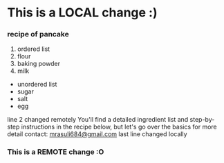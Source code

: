 
# This is a LOCAL change :)

### recipe of pancake

1. ordered list
2. flour
3. baking powder
4. milk

- unordered list
- sugar
- salt
- egg
  
line 2 changed remotely
You'll find a detailed ingredient list and step-by-step instructions in the recipe below, but let's go over the basics
for more detail contact: mrasuli684@gmail.com
last line changed locally
### This is a REMOTE change :O
